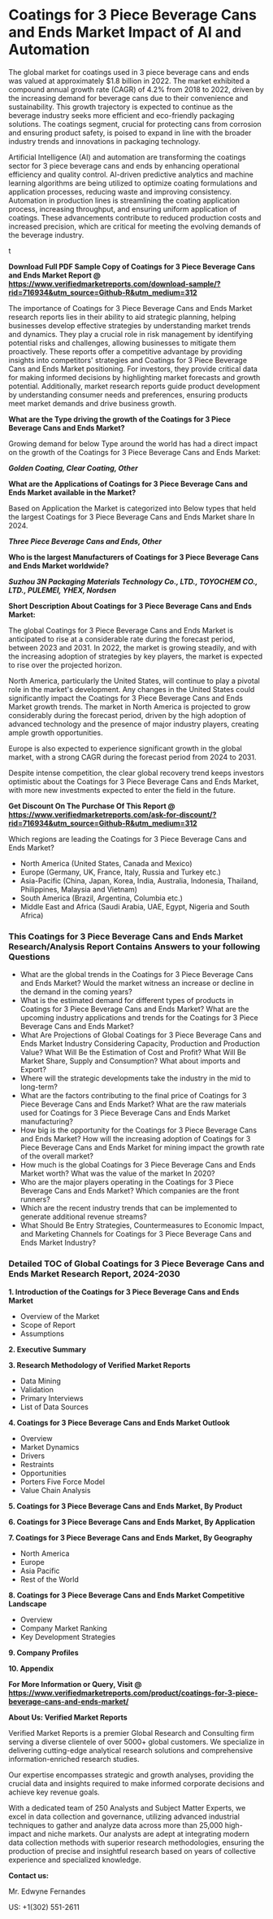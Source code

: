 <meta name="title" content="Global Coatings for 3 Piece Beverage Cans and Ends Market Impact of AI and Automation"><meta name="description" content="The global market for coatings used in 3 piece beverage cans and ends was valued at approximately $1.8 billion in 2022. The market exhibited a compound annual growth r"><meta name="title" content="Coatings for 3 Piece Beverage Cans and Ends Market Size, Share, Scope, Trends, Growth, Opportunities, Analysis, Forecast"><h1>Coatings for 3 Piece Beverage Cans and Ends Market Impact of AI and Automation</h1><p>The global market for coatings used in 3 piece beverage cans and ends was valued at approximately $1.8 billion in 2022. The market exhibited a compound annual growth rate (CAGR) of 4.2% from 2018 to 2022, driven by the increasing demand for beverage cans due to their convenience and sustainability. This growth trajectory is expected to continue as the beverage industry seeks more efficient and eco-friendly packaging solutions. The coatings segment, crucial for protecting cans from corrosion and ensuring product safety, is poised to expand in line with the broader industry trends and innovations in packaging technology.</p><p>Artificial Intelligence (AI) and automation are transforming the coatings sector for 3 piece beverage cans and ends by enhancing operational efficiency and quality control. AI-driven predictive analytics and machine learning algorithms are being utilized to optimize coating formulations and application processes, reducing waste and improving consistency. Automation in production lines is streamlining the coating application process, increasing throughput, and ensuring uniform application of coatings. These advancements contribute to reduced production costs and increased precision, which are critical for meeting the evolving demands of the beverage industry.</p>t</p><p id="" class=""><strong>Download Full PDF Sample Copy of Coatings for 3 Piece Beverage Cans and Ends Market Report @ <a href="https://www.verifiedmarketreports.com/download-sample/?rid=716934&utm_source=Github-R&utm_medium=312" target="_blank">https://www.verifiedmarketreports.com/download-sample/?rid=716934&utm_source=Github-R&utm_medium=312</a></strong></p><p>The importance of&nbsp;Coatings for 3 Piece Beverage Cans and Ends Market research reports lies in their ability to aid strategic planning, helping businesses develop effective strategies by understanding market trends and dynamics. They play a crucial role in risk management by identifying potential risks and challenges, allowing businesses to mitigate them proactively. These reports offer a competitive advantage by providing insights into competitors' strategies and Coatings for 3 Piece Beverage Cans and Ends Market positioning. For investors, they provide critical data for making informed decisions by highlighting market forecasts and growth potential. Additionally, market research reports guide product development by understanding consumer needs and preferences, ensuring products meet market demands and drive business growth.</p><p><strong>What are the&nbsp;Type driving the growth of the Coatings for 3 Piece Beverage Cans and Ends Market?</strong></p><p id="" class="">Growing demand for below Type around the world has had a direct impact on the growth of the Coatings for 3 Piece Beverage Cans and Ends Market:</p><em><strong>Golden Coating, Clear Coating, Other</strong></em></p><strong>What are the&nbsp;Applications&nbsp;of Coatings for 3 Piece Beverage Cans and Ends Market available in the Market?</strong></p><p id="" class="">Based on Application the Market is categorized into Below types that held the largest Coatings for 3 Piece Beverage Cans and Ends Market share In 2024.</p><em><strong>Three Piece Beverage Cans and Ends, Other</strong></em></p><strong>Who is the largest Manufacturers of Coatings for 3 Piece Beverage Cans and Ends Market worldwide?</strong></p><p><em><strong>Suzhou 3N Packaging Materials Technology Co., LTD., TOYOCHEM CO., LTD., PULEMEI, YHEX, Nordsen</strong></em></p><p id="" class=""><strong>Short Description About Coatings for 3 Piece Beverage Cans and Ends Market:</strong></p><p>The global Coatings for 3 Piece Beverage Cans and Ends Market is anticipated to rise at a considerable rate during the forecast period, between 2023 and 2031. In 2022, the market is growing steadily, and with the increasing adoption of strategies by key players, the market is expected to rise over the projected horizon.</p><p>North America, particularly the United States, will continue to play a pivotal role in the market's development. Any changes in the United States could significantly impact the Coatings for 3 Piece Beverage Cans and Ends Market growth trends. The market in North America is projected to grow considerably during the forecast period, driven by the high adoption of advanced technology and the presence of major industry players, creating ample growth opportunities.</p><p>Europe is also expected to experience significant growth in the global market, with a strong CAGR during the forecast period from 2024 to 2031.</p><p>Despite intense competition, the clear global recovery trend keeps investors optimistic about the Coatings for 3 Piece Beverage Cans and Ends Market, with more new investments expected to enter the field in the future.</p><p id="" class=""><strong>Get Discount On The Purchase Of This Report @ <a href="https://www.verifiedmarketreports.com/ask-for-discount/?rid=716934&utm_source=Github-R&utm_medium=312" target="_blank">https://www.verifiedmarketreports.com/ask-for-discount/?rid=716934&utm_source=Github-R&utm_medium=312</a></strong></p>Which regions are leading the Coatings for 3 Piece Beverage Cans and Ends Market?</p><ul><li>North America (United States, Canada and Mexico)</li><li>Europe (Germany, UK, France, Italy, Russia and Turkey etc.)</li><li>Asia-Pacific (China, Japan, Korea, India, Australia, Indonesia, Thailand, Philippines, Malaysia and Vietnam)</li><li>South America (Brazil, Argentina, Columbia etc.)</li><li>Middle East and Africa (Saudi Arabia, UAE, Egypt, Nigeria and South Africa)</li></ul><h3 id="" class="">This Coatings for 3 Piece Beverage Cans and Ends Market Research/Analysis Report Contains Answers to your following Questions</h3><ul><li>What are the global trends in the Coatings for 3 Piece Beverage Cans and Ends Market? Would the market witness an increase or decline in the demand in the coming years?</li><li>What is the estimated demand for different types of products in Coatings for 3 Piece Beverage Cans and Ends Market? What are the upcoming industry applications and trends for the Coatings for 3 Piece Beverage Cans and Ends Market?</li><li>What Are Projections of Global Coatings for 3 Piece Beverage Cans and Ends Market Industry Considering Capacity, Production and Production Value? What Will Be the Estimation of Cost and Profit? What Will Be Market Share, Supply and Consumption? What about imports and Export?</li><li>Where will the strategic developments take the industry in the mid to long-term?</li><li>What are the factors contributing to the final price of Coatings for 3 Piece Beverage Cans and Ends Market? What are the raw materials used for Coatings for 3 Piece Beverage Cans and Ends Market manufacturing?</li><li>How big is the opportunity for the Coatings for 3 Piece Beverage Cans and Ends Market? How will the increasing adoption of Coatings for 3 Piece Beverage Cans and Ends Market for mining impact the growth rate of the overall market?</li><li>How much is the global Coatings for 3 Piece Beverage Cans and Ends Market worth? What was the value of the market In 2020?</li><li>Who are the major players operating in the Coatings for 3 Piece Beverage Cans and Ends Market? Which companies are the front runners?</li><li>Which are the recent industry trends that can be implemented to generate additional revenue streams?</li><li>What Should Be Entry Strategies, Countermeasures to Economic Impact, and Marketing Channels for Coatings for 3 Piece Beverage Cans and Ends Market Industry?</li></ul><h3 id="" class="">Detailed TOC of Global Coatings for 3 Piece Beverage Cans and Ends Market Research Report, 2024-2030</h3><p id="" class=""><strong>1. Introduction of the Coatings for 3 Piece Beverage Cans and Ends Market</strong></p><ul><li>Overview of the Market</li><li>Scope of Report</li><li>Assumptions</li></ul><p id="" class=""><strong>2. Executive Summary</strong></p><p id="" class=""><strong>3. Research Methodology of Verified Market Reports</strong></p><ul><li>Data Mining</li><li>Validation</li><li>Primary Interviews</li><li>List of Data Sources</li></ul><p id="" class=""><strong>4. Coatings for 3 Piece Beverage Cans and Ends Market Outlook</strong></p><ul><li>Overview</li><li>Market Dynamics</li><li>Drivers</li><li>Restraints</li><li>Opportunities</li><li>Porters Five Force Model</li><li>Value Chain Analysis</li></ul><p id="" class=""><strong>5. Coatings for 3 Piece Beverage Cans and Ends Market, By Product</strong></p><p id="" class=""><strong>6. Coatings for 3 Piece Beverage Cans and Ends Market, By Application</strong></p><p id="" class=""><strong>7. Coatings for 3 Piece Beverage Cans and Ends Market, By Geography</strong></p><ul><li>North America</li><li>Europe</li><li>Asia Pacific</li><li>Rest of the World</li></ul><p id="" class=""><strong>8. Coatings for 3 Piece Beverage Cans and Ends Market Competitive Landscape</strong></p><ul><li>Overview</li><li>Company Market Ranking</li><li>Key Development Strategies</li></ul><p id="" class=""><strong>9. Company Profiles</strong></p><p id="" class=""><strong>10. Appendix</strong></p><p id="" class=""><strong>For More Information or Query, Visit @ <a href="https://www.verifiedmarketreports.com/product/coatings-for-3-piece-beverage-cans-and-ends-market/" target="_blank">https://www.verifiedmarketreports.com/product/coatings-for-3-piece-beverage-cans-and-ends-market/</a></strong></p><p id="" class=""><strong>About Us: Verified Market Reports</strong></p><p id="" class="">Verified Market Reports is a premier Global Research and Consulting firm serving a diverse clientele of over 5000+ global customers. We specialize in delivering cutting-edge analytical research solutions and comprehensive information-enriched research studies.</p><p id="" class="">Our expertise encompasses strategic and growth analyses, providing the crucial data and insights required to make informed corporate decisions and achieve key revenue goals.</p><p id="" class="">With a dedicated team of 250 Analysts and Subject Matter Experts, we excel in data collection and governance, utilizing advanced industrial techniques to gather and analyze data across more than 25,000 high-impact and niche markets. Our analysts are adept at integrating modern data collection methods with superior research methodologies, ensuring the production of precise and insightful research based on years of collective experience and specialized knowledge.</p><p id="" class=""><strong>Contact us:</strong></p><p id="" class="">Mr. Edwyne Fernandes</p><p id="" class="">US: +1(302) 551-2611</p>